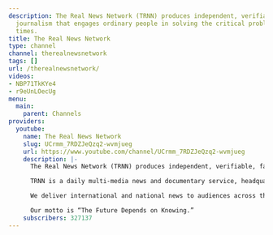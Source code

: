 ```yaml
---
description: The Real News Network (TRNN) produces independent, verifiable, fact-based
  journalism that engages ordinary people in solving the critical problems of our
  times.
title: The Real News Network
type: channel
channel: therealnewsnetwork
tags: []
url: /therealnewsnetwork/
videos:
- NBP71TkKYe4
- r9eUnLOecUg
menu:
  main:
    parent: Channels
providers:
  youtube:
    name: The Real News Network
    slug: UCrmm_7RDZJeQzq2-wvmjueg
    url: https://www.youtube.com/channel/UCrmm_7RDZJeQzq2-wvmjueg
    description: |-
      The Real News Network (TRNN) produces independent, verifiable, fact-based journalism that engages ordinary people in solving the critical problems of our times.

      TRNN is a daily multi-media news and documentary service, headquartered in Baltimore. What makes us different from other news sources is our business model. We are nonprofit and do not accept funding from advertisers, governments, or corporations. TRNN is sustained by viewer donations, foundations, and earned revenue. This independence allows us to follow facts to rational conclusions, without the editorial pressures felt by for-profit, advertising-driven news models.

      We deliver international and national news to audiences across the country and around the world, and local news to the people of Baltimore.

      Our motto is “The Future Depends on Knowing.”
    subscribers: 327137
---
```

